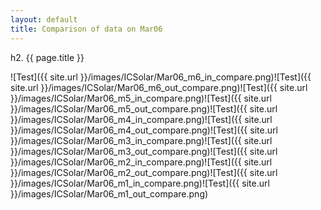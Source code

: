```yaml
---
layout: default
title: Comparison of data on Mar06
---
```

h2. {{ page.title }}

![Test]({{ site.url }}/images/ICSolar/Mar06_m6_in_compare.png)![Test]({{ site.url }}/images/ICSolar/Mar06_m6_out_compare.png)![Test]({{ site.url }}/images/ICSolar/Mar06_m5_in_compare.png)![Test]({{ site.url }}/images/ICSolar/Mar06_m5_out_compare.png)![Test]({{ site.url }}/images/ICSolar/Mar06_m4_in_compare.png)![Test]({{ site.url }}/images/ICSolar/Mar06_m4_out_compare.png)![Test]({{ site.url }}/images/ICSolar/Mar06_m3_in_compare.png)![Test]({{ site.url }}/images/ICSolar/Mar06_m3_out_compare.png)![Test]({{ site.url }}/images/ICSolar/Mar06_m2_in_compare.png)![Test]({{ site.url }}/images/ICSolar/Mar06_m2_out_compare.png)![Test]({{ site.url }}/images/ICSolar/Mar06_m1_in_compare.png)![Test]({{ site.url }}/images/ICSolar/Mar06_m1_out_compare.png)